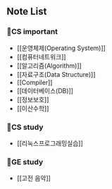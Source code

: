## Note List

### 📘CS important
+ [[운영체제(Operating System)]]
+ [[컴퓨터네트워크]]
+ [[알고리즘(Algorithm)]]
+ [[자료구조(Data Structure)]]
+ [[Compiler]]
+ [[데이터베이스(DB)]]
+ [[정보보호]]
+ [[이산수학]]

### 📗CS study
+ [[리눅스프로그래밍실습]] 

### 📑GE study
+ [[고전 음악]]